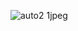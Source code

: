 ![auto2 1jpeg](https://user-images.githubusercontent.com/75681881/150676314-293ee441-0b3e-41bc-9245-9aa9168a1cfb.png)
